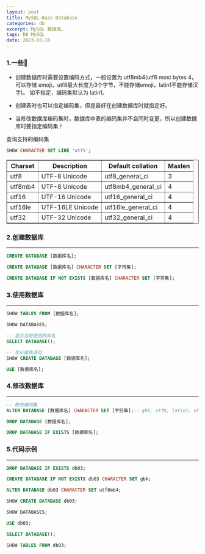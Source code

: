 ```yaml
---
layout: post
title: MySQL-Base-Database
categories: db
excerpt: MySQL 数据库。
tags: DB MySQL 
date: 2023-03-10
---
```

### 1.一些🍪
* 创建数据库时需要设置编码方式，一般设置为 utf8mb4(utf8 most bytes 4，可以存储 emoji，utf8最大长度为3个字节，不能存储emoji，latin1不能存储汉字)。
如不指定，编码集默认为 latin1。

* 创建表时也可以指定编码集，但是最好在创建数据库时就指定好。
  
* 当修改数据库编码集时，数据库中表的编码集并不会同时变更，所以创建数据库时要指定编码集！


查询支持的编码集
```sql
SHOW CHARACTER SET LIKE 'utf%';
```
<table border="1" style="border-collapse:collapse">
<tr><th>Charset</th><th>Description</th><th>Default collation</th><th>Maxlen</th></tr>
<tr><td>utf8</td><td>UTF-8 Unicode</td><td>utf8_general_ci</td><td>3</td></tr>
<tr><td>utf8mb4</td><td>UTF-8 Unicode</td><td>utf8mb4_general_ci</td><td>4</td></tr>
<tr><td>utf16</td><td>UTF-16 Unicode</td><td>utf16_general_ci</td><td>4</td></tr>
<tr><td>utf16le</td><td>UTF-16LE Unicode</td><td>utf16le_general_ci</td><td>4</td></tr>
<tr><td>utf32</td><td>UTF-32 Unicode</td><td>utf32_general_ci</td><td>4</td></tr>
</table>

### 2.创建数据库
****

```sql
CREATE DATABASE [数据库名];

CREATE DATABASE [数据库名] CHARACTER SET [字符集]; 

CREATE DATABASE IF NOT EXISTS [数据库名] CHARACTER SET [字符集]; 
```
### 3.使用数据库 

***
```sql
SHOW TABLES FROM [数据库名];

SHOW DATABASES;

-- 显示当前使用的库名
SELECT DATABASE();

-- 显示建表语句
SHOW CREATE DATABASE [数据库名];

USE [数据库名];
```
### 4.修改数据库

***
```sql
-- 修改编码集
ALTER DATABASE [数据库名] CHARACTER SET [字符集];-- gbk, utf8, latin1, utf8mb4

DROP DATABASE [数据库名];

DROP DATABASE IF EXISTS [数据库名];
```
### 5.代码示例

***
```sql
DROP DATABASE IF EXISTS db03;

CREATE DATABASE IF NOT EXISTS db03 CHARACTER SET gbk;

ALTER DATABASE db03 CHARACTER SET utf8mb4;

SHOW CREATE DATABASE db03;

SHOW DATABASES;

USE db03;

SELECT DATABASE();

SHOW TABLES FROM db03;
```


